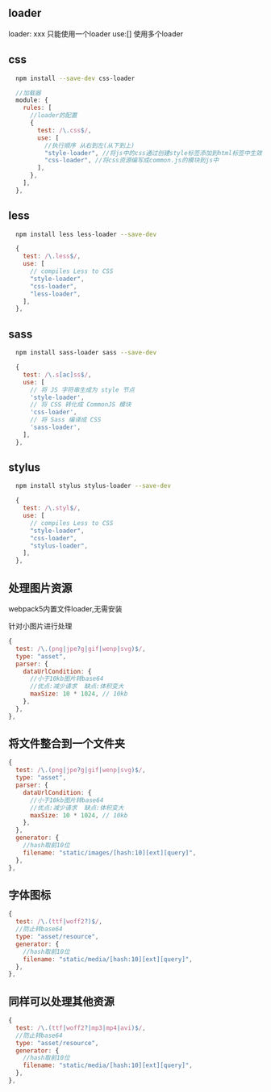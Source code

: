 ## loader

  loader: xxx 只能使用一个loader
  use:[] 使用多个loader

## css

```bash
  npm install --save-dev css-loader  
```

```js
  //加载器
  module: {
    rules: [
      //loader的配置
      {
        test: /\.css$/,
        use: [
          //执行顺序 从右到左(从下到上)
          "style-loader", //将js中的css通过创建style标签添加到html标签中生效
          "css-loader", //将css资源编写成common.js的模块到js中
        ],
      },
    ],
  },
```

## less

```bash
  npm install less less-loader --save-dev  
```

```js
  {
    test: /\.less$/,
    use: [
      // compiles Less to CSS
      "style-loader",
      "css-loader",
      "less-loader",
    ],
  },
```

## sass

```bash
  npm install sass-loader sass --save-dev
```

```js
  {
    test: /\.s[ac]ss$/,
    use: [
      // 将 JS 字符串生成为 style 节点
      'style-loader',
      // 将 CSS 转化成 CommonJS 模块
      'css-loader',
      // 将 Sass 编译成 CSS
      'sass-loader',
    ],
  },
```

## stylus

```bash
  npm install stylus stylus-loader --save-dev
```

```js
  {
    test: /\.styl$/,
    use: [
      // compiles Less to CSS
      "style-loader",
      "css-loader",
      "stylus-loader",
    ],
  },
```

## 处理图片资源

  webpack5内置文件loader,无需安装

  针对小图片进行处理
  ```js
  {
    test: /\.(png|jpe?g|gif|wenp|svg)$/,
    type: "asset",
    parser: {
      dataUrlCondition: {
        //小于10kb图片转base64
        //优点:减少请求  缺点:体积变大
        maxSize: 10 * 1024, // 10kb
      },
    },
  },
  ```

  ## 将文件整合到一个文件夹
  ```js
  {
    test: /\.(png|jpe?g|gif|wenp|svg)$/,
    type: "asset",
    parser: {
      dataUrlCondition: {
        //小于10kb图片转base64
        //优点:减少请求  缺点:体积变大
        maxSize: 10 * 1024, // 10kb
      },
    },
    generator: {
      //hash取前10位
      filename: "static/images/[hash:10][ext][query]",
    },
  },
  ```

  ## 字体图标
  ```js
  {
    test: /\.(ttf|woff2?)$/,
    //防止转base64
    type: "asset/resource",
    generator: {
      //hash取前10位
      filename: "static/media/[hash:10][ext][query]",
    },
  },
  ```

  ## 同样可以处理其他资源
  ```js
  {
    test: /\.(ttf|woff2?|mp3|mp4|avi)$/,
    //防止转base64
    type: "asset/resource",
    generator: {
      //hash取前10位
      filename: "static/media/[hash:10][ext][query]",
    },
  },
  ```